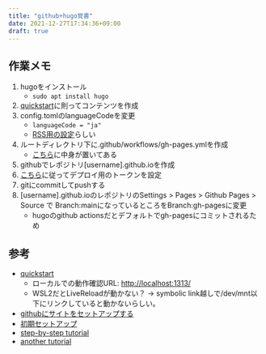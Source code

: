 ```yaml
---
title: "github+hugo覚書"
date: 2021-12-27T17:34:36+09:00
draft: true
---
```


## 作業メモ

1. hugoをインストール
    * ``sudo apt install hugo``
1. [quickstart](https://gohugo.io/getting-started/quick-start/)に則ってコンテンツを作成
1. config.tomlのlanguageCodeを変更
    * ``languageCode = "ja"``
	* [RSS用の設定](https://github.com/gohugoio/hugo/issues/349)らしい
1. ルートディレクトリ下に.github/workflows/gh-pages.ymlを作成
    * [こちら](https://gohugo.io/hosting-and-deployment/hosting-on-github/)に中身が置いてある
1. githubでレポジトリ[username].github.ioを作成
1. [こちら](https://github.com/peaceiris/actions-gh-pages#%EF%B8%8F-first-deployment-with-github_token)に従ってデプロイ用のトークンを設定
1. gitにcommitしてpushする
1. [username].github.ioのレポジトリのSettings > Pages > Github Pages > Source で Branch:mainになっているところをBranch:gh-pagesに変更
    * hugoのgithub actionsだとデフォルトでgh-pagesにコミットされるため

## 参考

* [quickstart](https://gohugo.io/getting-started/quick-start/)
  * ローカルでの動作確認URL: [http://localhost:1313/](http://localhost:1313/)
  * WSL2だとLiveReloadが動かない？ -> symbolic link越しで/dev/mnt以下にリンクしていると動かないらしい。
* [githubにサイトをセットアップする](https://gohugo.io/hosting-and-deployment/hosting-on-github/)
* [初期セットアップ](https://github.com/peaceiris/actions-gh-pages#%EF%B8%8F-first-deployment-with-github_token)
* [step-by-step tutorial](https://levelup.gitconnected.com/build-a-personal-website-with-github-pages-and-hugo-6c68592204c7)
* [another tutorial](https://azleslie.com/projects/hugo-tutorial/)
